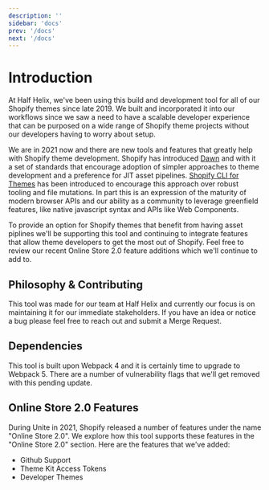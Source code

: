 ```yaml
---
description: ''
sidebar: 'docs'
prev: '/docs'
next: '/docs'
---
```


# Introduction

At Half Helix, we've been using this build and development tool for all of our Shopify themes since late 2019. We built and incorporated it into our workflows since we saw a need to have a scalable developer experience that can be purposed on a wide range of Shopify theme projects without our developers having to worry about setup.

We are in 2021 now and there are new tools and features that greatly help with Shopify theme development. Shopify has introduced [Dawn](https://github.com/Shopify/dawn) and with it a set of standards that encourage adoption of simpler approaches to theme development and a preference for JIT asset pipelines. [Shopify CLI for Themes](https://shopify.dev/themes/tools/cli/theme-commands) has been introduced to encourage this approach over robust tooling and file mutations. In part this is an expression of the maturity of modern browser APIs and our ability as a community to leverage greenfield features, like native javascript syntax and APIs like Web Components.

To provide an option for Shopify themes that benefit from having asset piplines we'll be supporting this tool and continuing to integrate features that allow theme developers to get the most out of Shopify. Feel free to review our recent Online Store 2.0 feature additions which we'll continue to add to.

## Philosophy & Contributing

This tool was made for our team at Half Helix and currently our focus is on maintaining it for our immediate stakeholders. If you have an idea or notice a bug please feel free to reach out and submit a Merge Request.

## Dependencies

This tool is built upon Webpack 4 and it is certainly time to upgrade to Webpack 5. There are a number of vulnerability flags that we'll get removed with this pending update.

## Online Store 2.0 Features

During Unite in 2021, Shopify released a number of features under the name "Online Store 2.0". We explore how this tool supports these features in the "Online Store 2.0" section. Here are the features that we've added:

- Github Support
- Theme Kit Access Tokens
- Developer Themes
